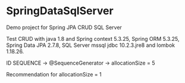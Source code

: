 # SpringDataSqlServer

Demo project for Spring JPA CRUD SQL Server

Test CRUD with java 1.8 and Spring context 5.3.25, Spring ORM 5.3.25, Spring Data JPA 2.7.8, SQL Server mssql jdbc 10.2.3.jre8 and lombok 1.18.26.

ID SEQUENCE -> @SequenceGenerator -> allocationSize = 5

Recommendation for allocationSize = 1